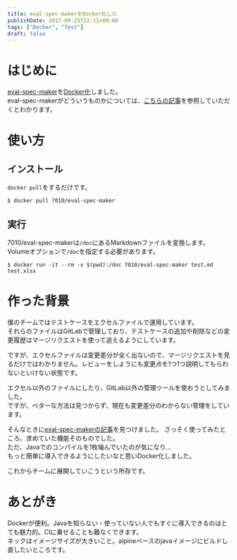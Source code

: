 ```yaml
---
title: eval-spec-makerをDocker化した
publishDate: 2017-09-25T22:11+09:00
tags: ["Docker", "Test"]
draft: false
---
```


# はじめに

[eval-spec-maker](https://github.com/ryuta46/eval-spec-maker)を[Docker化](https://hub.docker.com/r/7010/eval-spec-maker/tags/)しました。  
eval-spec-makerがどういうものかについては、[こちらの記事](http://ryuta46.com/255)を参照していただくとわかります。

# 使い方

## インストール

`docker pull`をするだけです。

```
$ docker pull 7010/eval-spec-maker
```

## 実行

7010/eval-spec-makerは`/doc`にあるMarkdownファイルを変換します。
Volumeオプションで`/doc`を指定する必要があります。

```
$ docker run -it --rm -v $(pwd):/doc 7010/eval-spec-maker test.md test.xlsx
```

# 作った背景

僕のチームではテストケースをエクセルファイルで運用しています。  
それらのファイルはGitLabで管理しており、テストケースの追加や削除などの変更履歴はマージリクエストを使って追えるようにしています。

ですが、エクセルファイルは変更差分が全く出ないので、マージリクエストを見るだけではわかりません。レビューをしようにも変更点を1つ1つ説明してもらわないといけない状態です。

エクセル以外のファイルにしたり、GitLab以外の管理ツールを使おうとしてみました。  
ですが、ベターな方法は見つからず、現在も変更差分のわからない管理をしています。

そんなときに[eval-spec-makerの記事](http://ryuta46.com/255)を見つけました。
さっそく使ってみたところ、求めていた機能そのものでした。  
ただ、Javaでのコンパイルを1枚噛んでいたのが気になり…  
もっと簡単に導入できるようにしたいなと思いDocker化しました。

これからチームに展開していこうという所存です。

# あとがき

Dockerが便利。Javaを知らない・使っていない人でもすぐに導入できるのはとても魅力的。CIに乗せることも難なくできます。  
ネックはイメージサイズが大きいこと。alpineベースのjavaイメージにビルドし直したいところです。
